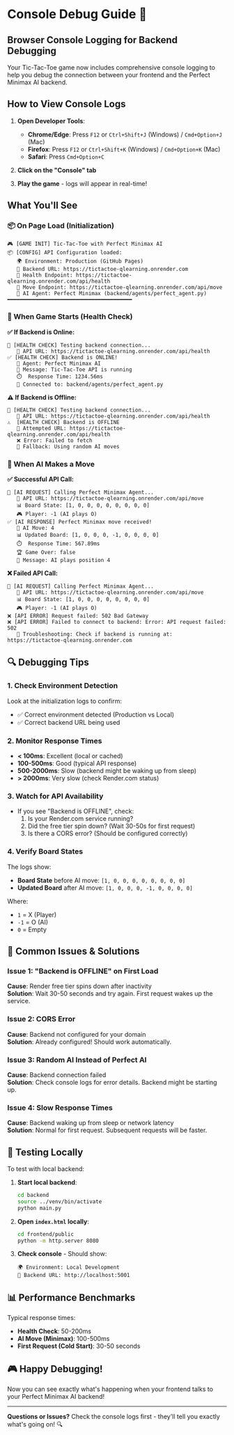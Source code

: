 # Console Debug Guide 🐛

## Browser Console Logging for Backend Debugging

Your Tic-Tac-Toe game now includes comprehensive console logging to help you debug the connection between your frontend and the Perfect Minimax AI backend.

## How to View Console Logs

1. **Open Developer Tools**:
   - **Chrome/Edge**: Press `F12` or `Ctrl+Shift+J` (Windows) / `Cmd+Option+J` (Mac)
   - **Firefox**: Press `F12` or `Ctrl+Shift+K` (Windows) / `Cmd+Option+K` (Mac)
   - **Safari**: Press `Cmd+Option+C`

2. **Click on the "Console" tab**

3. **Play the game** - logs will appear in real-time!

## What You'll See

### 📦 On Page Load (Initialization)

```
🎮 [GAME INIT] Tic-Tac-Toe with Perfect Minimax AI
📦 [CONFIG] API Configuration loaded:
   🌍 Environment: Production (GitHub Pages)
   📡 Backend URL: https://tictactoe-qlearning.onrender.com
   🔗 Health Endpoint: https://tictactoe-qlearning.onrender.com/api/health
   🎯 Move Endpoint: https://tictactoe-qlearning.onrender.com/api/move
   🤖 AI Agent: Perfect Minimax (backend/agents/perfect_agent.py)
━━━━━━━━━━━━━━━━━━━━━━━━━━━━━━━━━━━━━━━━
```

### 🏥 When Game Starts (Health Check)

**✅ If Backend is Online:**
```
🏥 [HEALTH CHECK] Testing backend connection...
   📡 API URL: https://tictactoe-qlearning.onrender.com/api/health
✅ [HEALTH CHECK] Backend is ONLINE!
   🤖 Agent: Perfect Minimax AI
   💬 Message: Tic-Tac-Toe API is running
   ⏱️  Response Time: 1234.56ms
   🔗 Connected to: backend/agents/perfect_agent.py
```

**⚠️ If Backend is Offline:**
```
🏥 [HEALTH CHECK] Testing backend connection...
   📡 API URL: https://tictactoe-qlearning.onrender.com/api/health
⚠️  [HEALTH CHECK] Backend is OFFLINE
   📡 Attempted URL: https://tictactoe-qlearning.onrender.com/api/health
   ❌ Error: Failed to fetch
   🔄 Fallback: Using random AI moves
```

### 🤖 When AI Makes a Move

**✅ Successful API Call:**
```
🤖 [AI REQUEST] Calling Perfect Minimax Agent...
   📡 API URL: https://tictactoe-qlearning.onrender.com/api/move
   📊 Board State: [1, 0, 0, 0, 0, 0, 0, 0, 0]
   🎮 Player: -1 (AI plays O)
✅ [AI RESPONSE] Perfect Minimax move received!
   🎯 AI Move: 4
   📊 Updated Board: [1, 0, 0, 0, -1, 0, 0, 0, 0]
   ⏱️  Response Time: 567.89ms
   🏆 Game Over: false
   💬 Message: AI plays position 4
```

**❌ Failed API Call:**
```
🤖 [AI REQUEST] Calling Perfect Minimax Agent...
   📡 API URL: https://tictactoe-qlearning.onrender.com/api/move
   📊 Board State: [1, 0, 0, 0, 0, 0, 0, 0, 0]
   🎮 Player: -1 (AI plays O)
❌ [API ERROR] Request failed: 502 Bad Gateway
❌ [API ERROR] Failed to connect to backend: Error: API request failed: 502
   🔧 Troubleshooting: Check if backend is running at: https://tictactoe-qlearning.onrender.com
```

## 🔍 Debugging Tips

### 1. **Check Environment Detection**
Look at the initialization logs to confirm:
- ✅ Correct environment detected (Production vs Local)
- ✅ Correct backend URL being used

### 2. **Monitor Response Times**
- **< 100ms**: Excellent (local or cached)
- **100-500ms**: Good (typical API response)
- **500-2000ms**: Slow (backend might be waking up from sleep)
- **> 2000ms**: Very slow (check Render.com status)

### 3. **Watch for API Availability**
- If you see "Backend is OFFLINE", check:
  1. Is your Render.com service running?
  2. Did the free tier spin down? (Wait 30-50s for first request)
  3. Is there a CORS error? (Should be configured correctly)

### 4. **Verify Board States**
The logs show:
- **Board State** before AI move: `[1, 0, 0, 0, 0, 0, 0, 0, 0]`
- **Updated Board** after AI move: `[1, 0, 0, 0, -1, 0, 0, 0, 0]`

Where:
- `1` = X (Player)
- `-1` = O (AI)
- `0` = Empty

## 🎯 Common Issues & Solutions

### Issue 1: "Backend is OFFLINE" on First Load
**Cause**: Render free tier spins down after inactivity  
**Solution**: Wait 30-50 seconds and try again. First request wakes up the service.

### Issue 2: CORS Error
**Cause**: Backend not configured for your domain  
**Solution**: Already configured! Should work automatically.

### Issue 3: Random AI Instead of Perfect AI
**Cause**: Backend connection failed  
**Solution**: Check console logs for error details. Backend might be starting up.

### Issue 4: Slow Response Times
**Cause**: Backend waking up from sleep or network latency  
**Solution**: Normal for first request. Subsequent requests will be faster.

## 🚀 Testing Locally

To test with local backend:

1. **Start local backend**:
   ```bash
   cd backend
   source ../venv/bin/activate
   python main.py
   ```

2. **Open `index.html` locally**:
   ```bash
   cd frontend/public
   python -m http.server 8080
   ```

3. **Check console** - Should show:
   ```
   🌍 Environment: Local Development
   📡 Backend URL: http://localhost:5001
   ```

## 📊 Performance Benchmarks

Typical response times:
- **Health Check**: 50-200ms
- **AI Move (Minimax)**: 100-500ms
- **First Request (Cold Start)**: 30-50 seconds

## 🎮 Happy Debugging!

Now you can see exactly what's happening when your frontend talks to your Perfect Minimax AI backend!

---

**Questions or Issues?**
Check the console logs first - they'll tell you exactly what's going on! 🔍

